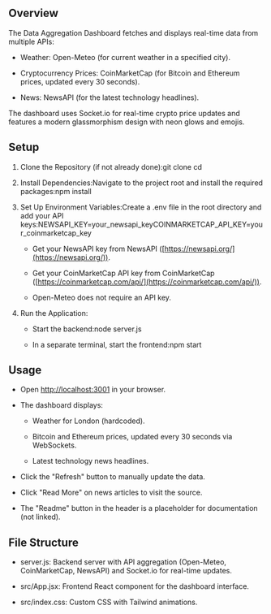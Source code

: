 Overview
--------

The Data Aggregation Dashboard fetches and displays real-time data from multiple APIs:

*   Weather: Open-Meteo (for current weather in a specified city).
    
*   Cryptocurrency Prices: CoinMarketCap (for Bitcoin and Ethereum prices, updated every 30 seconds).
    
*   News: NewsAPI (for the latest technology headlines).
    

The dashboard uses Socket.io for real-time crypto price updates and features a modern glassmorphism design with neon glows and emojis.

Setup
-----

1.  Clone the Repository (if not already done):git clone cd
    
2.  Install Dependencies:Navigate to the project root and install the required packages:npm install
    
3.  Set Up Environment Variables:Create a .env file in the root directory and add your API keys:NEWSAPI\_KEY=your\_newsapi\_keyCOINMARKETCAP\_API\_KEY=your\_coinmarketcap\_key
    
    *   Get your NewsAPI key from NewsAPI ([https://newsapi.org/](https://newsapi.org/)).
        
    *   Get your CoinMarketCap API key from CoinMarketCap ([https://coinmarketcap.com/api/](https://coinmarketcap.com/api/)).
        
    *   Open-Meteo does not require an API key.
        
4.  Run the Application:
    
    *   Start the backend:node server.js
        
    *   In a separate terminal, start the frontend:npm start
        

Usage
-----

*   Open [http://localhost:3001](http://localhost:3001) in your browser.
    
*   The dashboard displays:
    
    *   Weather for London (hardcoded).
        
    *   Bitcoin and Ethereum prices, updated every 30 seconds via WebSockets.
        
    *   Latest technology news headlines.
        
*   Click the "Refresh" button to manually update the data.
    
*   Click "Read More" on news articles to visit the source.
    
*   The "Readme" button in the header is a placeholder for documentation (not linked).
    

File Structure
--------------

*   server.js: Backend server with API aggregation (Open-Meteo, CoinMarketCap, NewsAPI) and Socket.io for real-time updates.
    
*   src/App.jsx: Frontend React component for the dashboard interface.
    
*   src/index.css: Custom CSS with Tailwind animations.